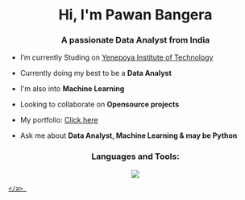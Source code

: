<h1 align="center">Hi, I'm Pawan Bangera</h1>
<h3 align="center">A passionate Data Analyst from India</h3>

- I’m currently Studing on [Yenepoya Institute of Technology](https://www.yit.edu.in/)

- Currently doing my best to be a **Data Analyst**

- I'm also into **Machine Learning**

- Looking to collaborate on **Opensource projects**

- My portfolio: [Click here](https://pawanbangera.vercel.app/)

- Ask me about **Data Analyst, Machine Learning & may be Python**


<h3 align="center">Languages and Tools:</h3>
<p align="center">
	<p align="center">
	<a href="https://skillicons.dev">
    		<img src="https://skillicons.dev/icons?i=anaconda,androidstudio,c,css,firebase,figma,git,github,html,mysql,py,vscode&perline=6" />
		
  	</a> 
</p>


